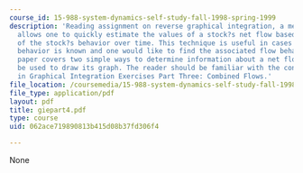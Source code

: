 ```yaml
---
course_id: 15-988-system-dynamics-self-study-fall-1998-spring-1999
description: 'Reading assignment on reverse graphical integration, a method which
  allows one to quickly estimate the values of a stock?s net flow based on a graph
  of the stock?s behavior over time. This technique is useful in cases where a stock?s
  behavior is known and one would like to find the associated flow behavior. This
  paper covers two simple ways to determine information about a net flow which can
  be used to draw its graph. The reader should be familiar with the concepts covered
  in Graphical Integration Exercises Part Three: Combined Flows.'
file_location: /coursemedia/15-988-system-dynamics-self-study-fall-1998-spring-1999/062ace719890813b415d08b37fd306f4_giepart4.pdf
file_type: application/pdf
layout: pdf
title: giepart4.pdf
type: course
uid: 062ace719890813b415d08b37fd306f4

---
```

None
